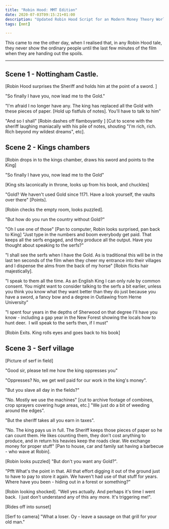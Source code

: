 ```yaml
---
title: "Robin Hood: MMT Edition"
date: 2020-07-03T09:15:21+01:00
description: "Updated Robin Hood Script for an Modern Money Theory World"
tags: [mmt]

---
```


This came to me the other day, when I realised that, in any Robin Hood
tale, they never show the ordinary people until the last few minutes
of the film when they are handing out the spoils.

---

## Scene 1 - Nottingham Castle.

[Robin Hood surprises the Sheriff and holds him at the point of a sword. ]

"So finally I have you, now lead me to the Gold."

"I'm afraid I no longer have any. The king has replaced all the Gold
with these pieces of paper. [Hold up fistfuls of notes]. You'll have
to talk to him"

"And so I shall" [Robin dashes off flamboyantly ] [Cut to scene with
the sheriff laughing maniacally with his pile of notes, shouting "I'm
rich, rich. Rich beyond my wildest dreams", etc].

## Scene 2 - Kings chambers

[Robin drops in to the kings chamber, draws his sword and points to the King]

"So finally I have you, now lead me to the Gold"

[King sits laconically in throne, looks up from his book, and chuckles]

"Gold? We haven't used Gold since 1171. Have a look yourself, the
vaults over there" [Points].

[Robin checks the empty room, looks puzzled].

"But how do you run the country without Gold?"

"Oh I use one of those" [Pan to computer, Robin looks surprised, pan
back to King] "Just type in the numbers and boom everybody get paid.
That keeps all the serfs engaged, and they produce all the output.
Have you thought about speaking to the serfs?"

"I shall see the serfs when I have the Gold. As is traditional this
will be in the last ten seconds of the film when they cheer my
entrance into their villages and I dispense the alms from the back of
my horse" [Robin flicks hair majestically].

"I speak to them all the time. As an English King I can only rule by
common consent. You might want to consider talking to the serfs a bit
earlier, unless you think you know what they want better than they do
just because you have a sword, a fancy bow and a degree in Outlawing
from Herne University"

"I spent four years in the depths of Sherwood on that degree I'll have
you know - including a gap year in the New Forest showing the locals
how to hunt deer.  I will speak to the serfs then, if I must"

[Robin Exits. King rolls eyes and goes back to his book]

## Scene 3 - Serf village

[Picture of serf in field]

"Good sir, please tell me how the king oppresses you"

"Oppresses? No, we get well paid for our work in the king's money".

"But you slave all day in the fields?"

"No. Mostly we use the machines" [cut to archive footage of combines,
crop sprayers covering huge areas, etc.] "We just do a bit of weeding
around the edges".

"But the sheriff takes all you earn in taxes".

"No. The king pays us in full. The Sheriff keeps those pieces of paper
so he can count them. He likes counting them, they don't cost anything
to produce, and in return his heavies keep the roads clear. We
exchange money for proper stuff" [Pan to house, car and family sat
having a barbecue - who wave at Robin].

[Robin looks puzzled] "But don't you want any Gold?".

"Pfft What's the point in that. All that effort digging it out of the
ground just to have to pay to store it again. We haven't had use of
that stuff for years. Where have you been - hiding out in a forest or
something?"

[Robin looking shocked]. "Well yes actually. And perhaps it's time I
went back.  I just don't understand any of this any more. It's
triggering me!".

[Rides off into sunset]

[Serf to camera] "What a loser. Oy - leave a sausage on that grill for
your old man."
